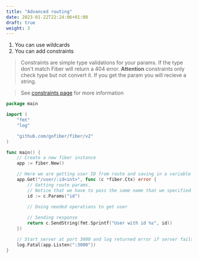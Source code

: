 ```yaml
---
title: "Advanced routing"
date: 2023-01-22T22:24:06+01:00
draft: true
weight: 3
---
```

1. You can use wildcards
2. You can add constraints

> Constraints are simple type validations for your params. If the type don't match
> Fiber will return a 404 error. **Attention** constraints only check type but not convert it.
> If you get the param you will recieve a string.

> See [constraints page](https://docs.gofiber.io/guide/routing#constraints) for more information

```go
package main

import (
	"fmt"
	"log"

	"github.com/gofiber/fiber/v2"
)

func main() {
	// Create a new fiber instance
	app := fiber.New()

	// Here we are getting user ID from route and saving in a variable named `id`
	app.Get("/user/:id<int>", func (c *fiber.Ctx) error {
		// Getting route params.
		// Notice that we have to pass the same name that we specified in route
		id := c.Params("id")

		// Doing needed operations to get user
		
		// Sending response
		return c.SendString(fmt.Sprintf("User with id %s", id))
	})

	// Start server at port 3000 and log returned error if server fails
	log.Fatal(app.Listen(":3000"))
}
```
